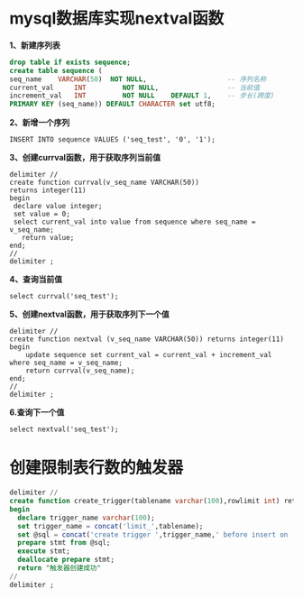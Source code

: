 # mysql数据库实现nextval函数

**1、新建序列表**

~~~sql
drop table if exists sequence;
create table sequence (       
seq_name    VARCHAR(50)  NOT NULL,                    -- 序列名称
current_val     INT         NOT NULL,                 -- 当前值
increment_val   INT         NOT NULL    DEFAULT 1,    -- 步长(跨度)       
PRIMARY KEY (seq_name)) DEFAULT CHARACTER set utf8;
~~~

**2、新增一个序列**

~~~shell
INSERT INTO sequence VALUES ('seq_test', '0', '1');
~~~

**3、创建currval函数，用于获取序列当前值**

~~~shell
delimiter //
create function currval(v_seq_name VARCHAR(50))   
returns integer(11) 
begin
 declare value integer;
 set value = 0;
 select current_val into value from sequence where seq_name = v_seq_name;
   return value;
end;
//
delimiter ;
~~~

**4、查询当前值**

~~~shell
select currval('seq_test');
~~~

**5、创建nextval函数，用于获取序列下一个值**

~~~shell
delimiter //
create function nextval (v_seq_name VARCHAR(50)) returns integer(11) 
begin
    update sequence set current_val = current_val + increment_val  where seq_name = v_seq_name;
    return currval(v_seq_name);
end;
//
delimiter ;
~~~

**6.查询下一个值**

~~~shell
select nextval('seq_test');
~~~

# 创建限制表行数的触发器

```sql
delimiter //
create function create_trigger(tablename varchar(100),rowlimit int) returns text
begin
  declare trigger_name varchar(100);
  set trigger_name = concat('limit_',tablename);
  set @sql = concat('create trigger ',trigger_name,' before insert on ',tablename,' for each row ');
  prepare stmt from @sql;
  execute stmt;
  deallocate prepare stmt;
  return "触发器创建成功"
//
delimiter ;
```

